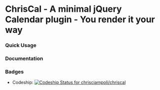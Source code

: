 ChrisCal - A minimal jQuery Calendar plugin - You render it your way
====


### Quick Usage


### Documentation


### Badges

* Codeship: [ ![Codeship Status for chrisciampoli/chriscal](https://codeship.com/projects/00d4f7c0-664f-0132-7a50-66851841475d/status?branch=master)](https://codeship.com/projects/52818)
